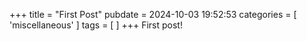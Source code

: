 +++
title =  "First Post"
pubdate = 2024-10-03 19:52:53
categories = [ 'miscellaneous' ]
tags = [ ]
+++
First post!
